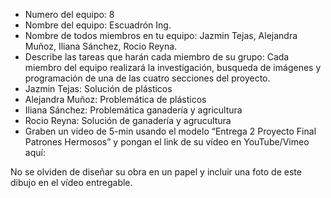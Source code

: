 - Numero del equipo: 8
- Nombre del equipo: Escuadrón Ing.
- Nombre de todos miembros en tu equipo: Jazmin Tejas, Alejandra Muñoz, Iliana Sánchez, Rocio Reyna.
- Describe las tareas que harán cada miembro de su grupo: Cada miembro del equipo realizará la investigación, busqueda de imágenes y programación de una de las cuatro secciones del proyecto.
- Jazmin Tejas: Solución de plásticos 
- Alejandra Muñoz: Problemática de plásticos
- Iliana Sánchez: Problemática ganadería y agricultura 
- Rocio Reyna: Solución de ganadería y agrucultura 
- Graben un video de 5-min usando el modelo “Entrega 2 Proyecto Final Patrones Hermosos” y pongan el link de su vídeo en YouTube/Vimeo aquí:

No se olviden de diseñar su obra en un papel y incluir una foto de este dibujo en el vídeo entregable.
